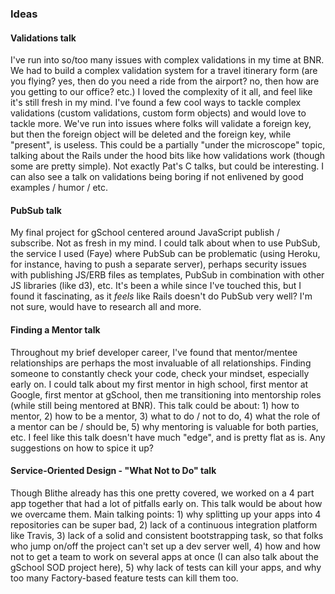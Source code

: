 ### Ideas

#### Validations talk

I've run into so/too many issues with complex validations in my time at BNR. We had to build a complex validation system for a travel itinerary form (are you flying? yes, then do you need a ride from the airport? no, then how are you getting to our office? etc.) I loved the complexity of it all, and feel like it's still fresh in my mind. I've found a few cool ways to tackle complex validations (custom validations, custom form objects) and would love to tackle more. We've run into issues where folks will validate a foreign key, but then the foreign object will be deleted and the foreign key, while "present", is useless. This could be a partially "under the microscope" topic, talking about the Rails under the hood bits like how validations work (though some are pretty simple). Not exactly Pat's C talks, but could be interesting. I can also see a talk on validations being boring if not enlivened by good examples / humor / etc.

#### PubSub talk

My final project for gSchool centered around JavaScript publish / subscribe. Not as fresh in my mind. I could talk about when to use PubSub, the service I used (Faye) where PubSub can be problematic (using Heroku, for instance, having to push a separate server), perhaps security issues with publishing JS/ERB files as templates, PubSub in combination with other JS libraries (like d3), etc. It's been a while since I've touched this, but I found it fascinating, as it _feels_ like Rails doesn't do PubSub very well? I'm not sure, would have to research all and more.

#### Finding a Mentor talk

Throughout my brief developer career, I've found that mentor/mentee relationships are perhaps the most invaluable of all relationships. Finding someone to constantly check your code, check your mindset, especially early on. I could talk about my first mentor in high school, first mentor at Google, first mentor at gSchool, then me transitioning into mentorship roles (while still being mentored at BNR). This talk could be about: 1) how to mentor, 2) how to be a mentor, 3) what to do / not to do, 4) what the role of a mentor can be / should be, 5) why mentoring is valuable for both parties, etc. I feel like this talk doesn't have much "edge", and is pretty flat as is. Any suggestions on how to spice it up?

#### Service-Oriented Design - "What Not to Do" talk
Though Blithe already has this one pretty covered, we worked on a 4 part app together that had a lot of pitfalls early on. This talk would be about how we overcame them. Main talking points: 1) why splitting up your apps into 4 repositories can be super bad, 2) lack of a continuous integration platform like Travis, 3) lack of a solid and consistent bootstrapping task, so that folks who jump on/off the project can't set up a dev server well, 4) how and how not to get a team to work on several apps at once (I can also talk about the gSchool SOD project here), 5) why lack of tests can kill your apps, and why too many Factory-based feature tests can kill them too.

